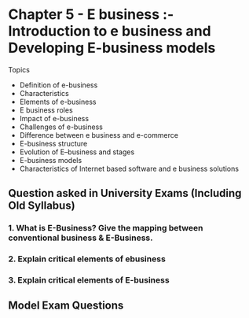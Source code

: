# Chapter 5 - E business :- Introduction to e business and Developing E-business models


Topics
+ Definition of e-business
+ Characteristics
+ Elements of e-business
+ E business roles
+ Impact of e-business
+ Challenges of e-business
+ Difference between e business and e-commerce
+ E-business structure
+ Evolution of E–business and stages
+ E-business models
+ Characteristics of Internet based software and e business solutions

## Question asked in University Exams (Including Old Syllabus)

### 1. What is E-Business? Give the mapping between conventional business & E-Business.

### 2. Explain critical elements of ebusiness

### 3. Explain critical elements of E-business
## Model Exam Questions
